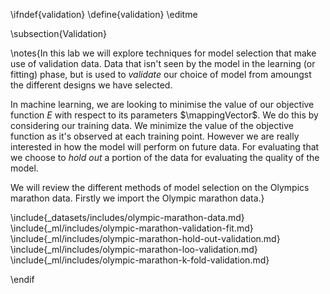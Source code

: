 \ifndef{validation}
\define{validation}
\editme

\subsection{Validation}

\notes{In this lab we will explore techniques for model selection that make use of validation data. Data that isn't seen by the model in the learning (or fitting) phase, but is used to *validate* our choice of model from amoungst the different designs we have selected.

In machine learning, we are looking to minimise the value of our objective function $E$ with respect to its parameters $\mappingVector$. We do this by considering our training data. We minimize the value of the objective function as it's observed at each training point. However we are really interested in how the model will perform on future data. For evaluating that we choose to *hold out* a portion of the data for evaluating the quality of the model.

We will review the different methods of model selection on the Olympics marathon data. Firstly we import the Olympic marathon data.}

\include{_datasets/includes/olympic-marathon-data.md}
\include{_ml/includes/olympic-marathon-validation-fit.md}
\include{_ml/includes/olympic-marathon-hold-out-validation.md}
\include{_ml/includes/olympic-marathon-loo-validation.md}
\include{_ml/includes/olympic-marathon-k-fold-validation.md}

\endif
